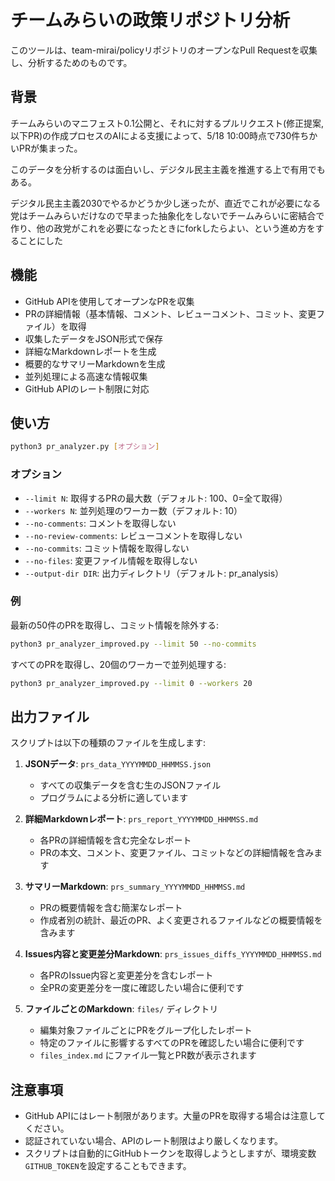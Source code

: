 # チームみらいの政策リポジトリ分析

このツールは、team-mirai/policyリポジトリのオープンなPull Requestを収集し、分析するためのものです。

## 背景

チームみらいのマニフェスト0.1公開と、それに対するプルリクエスト(修正提案, 以下PR)の作成プロセスのAIによる支援によって、5/18 10:00時点で730件ちかいPRが集まった。

このデータを分析するのは面白いし、デジタル民主主義を推進する上で有用でもある。

デジタル民主主義2030でやるかどうか少し迷ったが、直近でこれが必要になる党はチームみらいだけなので早まった抽象化をしないでチームみらいに密結合で作り、他の政党がこれを必要になったときにforkしたらよい、という進め方をすることにした

## 機能

- GitHub APIを使用してオープンなPRを収集
- PRの詳細情報（基本情報、コメント、レビューコメント、コミット、変更ファイル）を取得
- 収集したデータをJSON形式で保存
- 詳細なMarkdownレポートを生成
- 概要的なサマリーMarkdownを生成
- 並列処理による高速な情報収集
- GitHub APIのレート制限に対応

## 使い方

```bash
python3 pr_analyzer.py [オプション]
```

### オプション

- `--limit N`: 取得するPRの最大数（デフォルト: 100、0=全て取得）
- `--workers N`: 並列処理のワーカー数（デフォルト: 10）
- `--no-comments`: コメントを取得しない
- `--no-review-comments`: レビューコメントを取得しない
- `--no-commits`: コミット情報を取得しない
- `--no-files`: 変更ファイル情報を取得しない
- `--output-dir DIR`: 出力ディレクトリ（デフォルト: pr_analysis）

### 例

最新の50件のPRを取得し、コミット情報を除外する:
```bash
python3 pr_analyzer_improved.py --limit 50 --no-commits
```

すべてのPRを取得し、20個のワーカーで並列処理する:
```bash
python3 pr_analyzer_improved.py --limit 0 --workers 20
```

## 出力ファイル

スクリプトは以下の種類のファイルを生成します:

1. **JSONデータ**: `prs_data_YYYYMMDD_HHMMSS.json`
   - すべての収集データを含む生のJSONファイル
   - プログラムによる分析に適しています

2. **詳細Markdownレポート**: `prs_report_YYYYMMDD_HHMMSS.md`
   - 各PRの詳細情報を含む完全なレポート
   - PRの本文、コメント、変更ファイル、コミットなどの詳細情報を含みます

3. **サマリーMarkdown**: `prs_summary_YYYYMMDD_HHMMSS.md`
   - PRの概要情報を含む簡潔なレポート
   - 作成者別の統計、最近のPR、よく変更されるファイルなどの概要情報を含みます

4. **Issues内容と変更差分Markdown**: `prs_issues_diffs_YYYYMMDD_HHMMSS.md`
   - 各PRのIssue内容と変更差分を含むレポート
   - 全PRの変更差分を一度に確認したい場合に便利です

5. **ファイルごとのMarkdown**: `files/` ディレクトリ
   - 編集対象ファイルごとにPRをグループ化したレポート
   - 特定のファイルに影響するすべてのPRを確認したい場合に便利です
   - `files_index.md` にファイル一覧とPR数が表示されます

## 注意事項

- GitHub APIにはレート制限があります。大量のPRを取得する場合は注意してください。
- 認証されていない場合、APIのレート制限はより厳しくなります。
- スクリプトは自動的にGitHubトークンを取得しようとしますが、環境変数`GITHUB_TOKEN`を設定することもできます。

